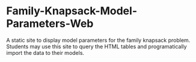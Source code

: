 # Family-Knapsack-Model-Parameters-Web
A static site to display model parameters for the family knapsack problem. Students may use this site to query the HTML tables and programatically import the data to their models.
